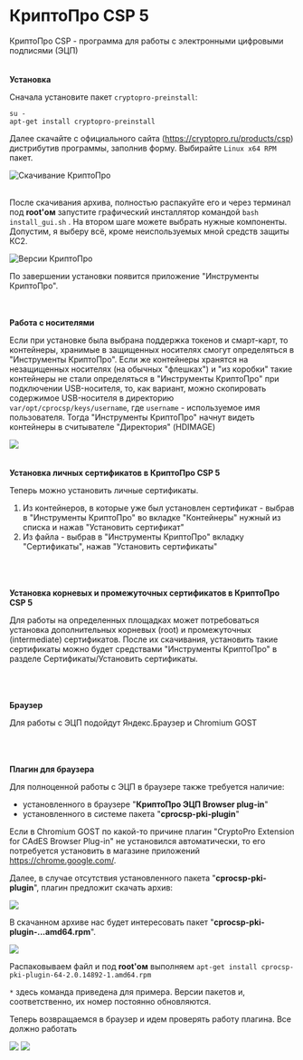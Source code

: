 
# КриптоПро CSP 5

КриптоПро CSP - программа для работы с электронными цифровыми подписями (ЭЦП)
</br></br></br>
**Установка**

Сначала установите пакет `cryptopro-preinstall`:

```
su -
apt-get install cryptopro-preinstall
```

Далее скачайте с официального сайта (https://cryptopro.ru/products/csp) дистрибутив программы, заполнив форму. Выбирайте `Linux x64 RPM` пакет.

![Скачивание КриптоПро](img/20240424134657.png)
</br></br>

После скачивания архива, полностью распакуйте его и через терминал под **root'ом** запустите графический инсталлятор командой `bash install_gui.sh` . На втором шаге можете выбрать нужные компоненты. Допустим, я выберу всё, кроме неиспользуемых мной средств защиты КС2.

![Версии КриптоПро](img/20240424135406.png)

По завершении установки появится приложение "Инструменты КриптоПро".
</br></br></br>

**Работа с носителями**

Если при установке была выбрана поддержка токенов и смарт-карт, то контейнеры, хранимые в защищенных носителях смогут определяться в "Инструменты КриптоПро".
Если же контейнеры хранятся на незащищенных носителях (на обычных "флешках") и "из коробки" такие контейнеры не стали определяться в "Инструменты КриптоПро" при подключении USB-носителя, то, как вариант, можно скопировать содержимое USB-носителя в директорию `var/opt/cprocsp/keys/username`, где `username` - используемое имя пользователя. Тогда "Инструменты КриптоПро" начнут видеть контейнеры в считывателе "Директория" (HDIMAGE)

![](img/20240424140740.png)
</br></br></br>
**Установка личных сертификатов в КриптоПро CSP 5**

Теперь можно установить личные сертификаты.
1. Из контейнеров, в которые уже был установлен сертификат - выбрав в "Инструменты КриптоПро" во вкладке "Контейнеры" нужный из списка и нажав "Установить сертификат"
2. Из файла - выбрав в "Инструменты КриптоПро" вкладку "Сертификаты", нажав "Установить сертификаты"

</br></br></br>
**Установка корневых и промежуточных сертификатов в КриптоПро CSP 5**

Для работы на определенных площадках может потребоваться установка дополнительных корневых (root) и промежуточных (intermediate) сертификатов. После их скачивания, установить такие сертификаты можно будет средствами "Инструменты КриптоПро" в разделе Сертификаты/Установить сертификаты.

</br></br></br>
**Браузер**

Для работы с ЭЦП подойдут Яндекс.Браузер и Chromium GOST

</br></br></br>
**Плагин для браузера**

Для полноценной работы с ЭЦП в браузере также требуется наличие:
- установленного в браузере "**КриптоПро ЭЦП Browser plug-in**"
- установленного в системе пакета "**cprocsp-pki-plugin**"

Если в Chromium GOST по какой-то причине плагин "CryptoPro Extension for CAdES Browser Plug-in" не установился автоматически, то его потребуется установить в магазине приложений https://chrome.google.com/.

Далее, в случае отсутствия установленного пакета "**cprocsp-pki-plugin**", плагин предложит скачать архив:

![](img/20240426104552.png)

В скачанном архиве нас будет интересовать пакет "**cprocsp-pki-plugin-...amd64.rpm**".

![](img/20240426104048.png)

Распаковываем файл и под **root'ом** выполняем `apt-get install cprocsp-pki-plugin-64-2.0.14892-1.amd64.rpm`

`*` здесь команда приведена для примера. Версии пакетов и, соответственно, их номер постоянно обновляются.

Теперь возвращаемся в браузер и идем проверять работу плагина. Все должно работать


![](img/20240426110739.png)
![](img/20240426111052.png)